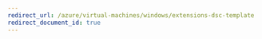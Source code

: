 ```yaml
---
redirect_url: /azure/virtual-machines/windows/extensions-dsc-template
redirect_document_id: true
---
```

